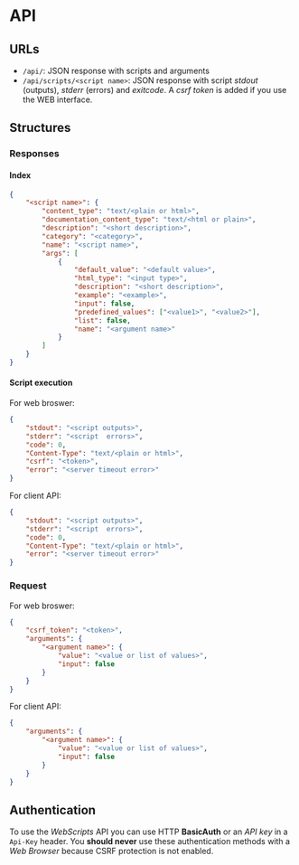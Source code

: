 # API

## URLs

 - `/api/`: JSON response with scripts and arguments
 - `/api/scripts/<script name>`: JSON response with script *stdout* (outputs), *stderr* (errors) and *exitcode*. A *csrf token* is added if you use the WEB interface.

## Structures

### Responses

#### Index

```json
{
	"<script name>": {
		"content_type": "text/<plain or html>", 
		"documentation_content_type": "text/<html or plain>", 
		"description": "<short description>", 
		"category": "<category>", 
		"name": "<script name>", 
		"args": [
			{
				"default_value": "<default value>", 
				"html_type": "<input type>", 
				"description": "<short description>", 
				"example": "<example>", 
				"input": false, 
				"predefined_values": ["<value1>", "<value2>"], 
				"list": false, 
				"name": "<argument name>"
			}
		]
	}
}
```

#### Script execution

For web broswer:
```json
{
	"stdout": "<script outputs>", 
	"stderr": "<script  errors>", 
	"code": 0, 
	"Content-Type": "text/<plain or html>", 
	"csrf": "<token>", 
	"error": "<server timeout error>"
}
```

For client API:
```json
{
	"stdout": "<script outputs>", 
	"stderr": "<script  errors>", 
	"code": 0, 
	"Content-Type": "text/<plain or html>", 
	"error": "<server timeout error>"
}
```

### Request

For web broswer:
```json
{
	"csrf_token": "<token>",
	"arguments": {
		"<argument name>": {
			"value": "<value or list of values>",
			"input": false
		}
	}
}
```

For client API:
```json
{
	"arguments": {
		"<argument name>": {
			"value": "<value or list of values>",
			"input": false
		}
	}
}
```

## Authentication

To use the *WebScripts* API you can use HTTP **BasicAuth** or an *API key* in a `Api-Key` header.
You **should never** use these authentication methods with a *Web Browser* because CSRF protection is not enabled.
